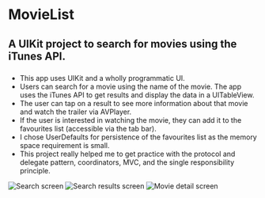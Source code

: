 # MovieList

## A UIKit project to search for movies using the iTunes API.

### 
* This app uses UIKit and a wholly programmatic UI.
* Users can search for a movie using the name of the movie. The app uses the iTunes API to get results and display the data in a UITableView.
* The user can tap on a result to see more information about that movie and watch the trailer via AVPlayer.
* If the user is interested in watching the movie, they can add it to the favourites list (accessible via the tab bar).
* I chose UserDefaults for persistence of the favourites list as the memory space requirement is small.
* This project really helped me to get practice with the protocol and delegate pattern, coordinators, MVC, and the single responsibility principle.


![Search screen](https://github.com/steven-hill/MovieList/assets/98730693/48e23009-162b-4969-806e-1fffefd4cd19)  ![Search results screen](https://github.com/steven-hill/MovieList/assets/98730693/b43899eb-8e84-461d-a041-69a7139dbc37)  ![Movie detail screen](https://github.com/steven-hill/MovieList/assets/98730693/3454c307-2bd3-40ff-a753-8af9a5420334)
